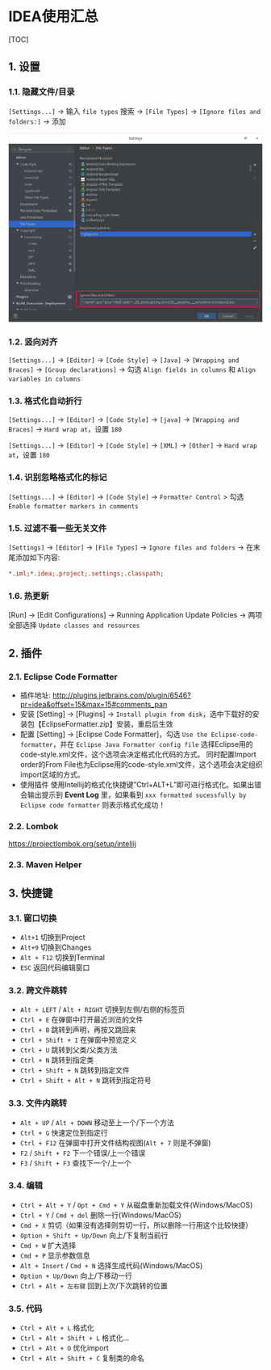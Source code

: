 # IDEA使用汇总

[TOC]

## 1. 设置

### 1.1. 隐藏文件/目录

`[Settings...]` -> 输入 `file types` 搜索 -> `[File Types]` -> `[Ignore files and folders:]` -> 添加

![隐藏文件](隐藏文件.png)

### 1.2. 竖向对齐

`[Settings...]` -> `[Editor]` -> `[Code Style]` -> `[Java]` -> `[Wrapping and Braces]` -> `[Group declarations]` -> 勾选 `Align fields in columns` 和 `Align variables in columns` 

### 1.3. 格式化自动折行

`[Settings...]` -> `[Editor]` -> `[Code Style]` -> `[java]` -> `[Wrapping and Braces]` -> `Hard wrap at`，设置 `180`

`[Settings...]` -> `[Editor]` -> `[Code Style]` -> `[XML]` -> `[Other]` -> `Hard wrap at`，设置 `180`

### 1.4. 识别忽略格式化的标记

`[Settings...]` -> `[Editor]` -> `[Code Style]` -> `Formatter Control` > 勾选 `Enable formatter markers in comments`


### 1.5. 过滤不看一些无关文件

`[Settings]` -> `[Editor]` -> `[File Types]` -> `Ignore files and folders` -> 在末尾添加如下内容:

```ini
*.iml;*.idea;.project;.settings;.classpath;
```

### 1.6. 热更新

[Run] -> [Edit Configurations] -> Running Application Update Policies -> 两项全部选择 `Update classes and resources`

## 2. 插件

### 2.1. Eclipse Code Formatter

- 插件地址:
  <http://plugins.jetbrains.com/plugin/6546?pr=idea&offset=15&max=15#comments_pan>
- 安装
  [Setting] -> [Plugins] -> `Install plugin from disk`，选中下载好的安装包【EclipseFormatter.zip】安装，重启后生效
- 配置
  [Setting] -> [Eclipse Code Formatter]，勾选 `Use the Eclipse-code-formatter`，并在 `Eclipse Java Formatter config file` 选择Eclipse用的code-style.xml文件，这个选项会决定格式化代码的方式。
  同时配置Import order的From File也为Eclipse用的code-style.xml文件，这个选项会决定组织import区域的方式。
- 使用插件
  使用Intellij的格式化快捷键”Ctrl+ALT+L”即可进行格式化。如果出错会输出提示到 **Event Log** 里，如果看到 `xxx formatted sucessfully by Eclipse code formatter` 则表示格式化成功！

### 2.2. Lombok

<https://projectlombok.org/setup/intellij>

### 2.3. Maven Helper

## 3. 快捷键

### 3.1. 窗口切换

- `Alt+1` 切换到Project
- `Alt+9` 切换到Changes
- `Alt + F12` 切换到Terminal
- `ESC` 返回代码编辑窗口

### 3.2. 跨文件跳转

- `Alt + LEFT` / `Alt + RIGHT` 切换到左侧/右侧的标签页
- `Ctrl + E` 在弹窗中打开最近浏览的文件
- `Ctrl + B` 跳转到声明，再按又跳回来
- `Ctrl + Shift + I` 在弹窗中预览定义
- `Ctrl + U` 跳转到父类/父类方法
- `Ctrl + N` 跳转到指定类
- `Ctrl + Shift + N` 跳转到指定文件
- `Ctrl + Shift + Alt + N` 跳转到指定符号

### 3.3. 文件内跳转

- `Alt + UP` / `Alt + DOWN` 移动至上一个/下一个方法
- `Ctrl + G` 快速定位到指定行
- `Ctrl + F12` 在弹窗中打开文件结构视图(`Alt + 7` 则是不弹窗)
- `F2` / `Shift + F2` 下一个错误/上一个错误
- `F3` / `Shift + F3` 查找下一个/上一个

### 3.4. 编辑

- `Ctrl + Alt + Y` / `Opt + Cmd + Y` 从磁盘重新加载文件(Windows/MacOS)
- `Ctrl + Y` / `Cmd + del` 删除一行(Windows/MacOS)
- `Cmd + X` 剪切（如果没有选择则剪切一行，所以删除一行用这个比较快捷）
- `Option + Shift + Up/Down` 向上/下复制当前行
- `Cmd + W` 扩大选择
- `Cmd + P` 显示参数信息
- `Alt + Insert` / `Cmd + N` 选择生成代码(Windows/MacOS)
- `Option + Up/Down`   向上/下移动一行
- `Ctrl + Alt + 左右键` 回到上次/下次跳转的位置

### 3.5. 代码

- `Ctrl + Alt + L` 格式化
- `Ctrl + Alt + Shift + L` 格式化...
- `Ctrl + Alt + O` 优化import
- `Ctrl + Alt + Shift + C` 复制类的命名
